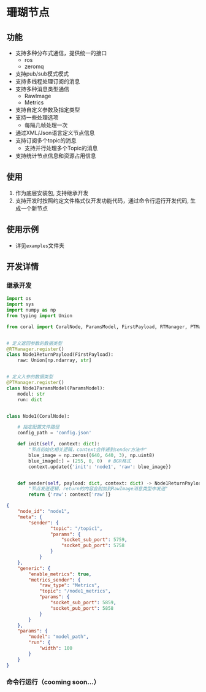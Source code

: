 # 珊瑚节点

## 功能

- 支持多种分布式通信，提供统一的接口
    - ros
    - zeromq
- 支持pub/sub模式模式
- 支持多线程处理订阅的消息
- 支持多种消息类型通信
    - RawImage
    - Metrics
- 支持自定义参数及指定类型
- 支持一些处理选项
    - 每隔几帧处理一次
- 通过XML/Json语言定义节点信息
- 支持订阅多个topic的消息
    - 支持并行处理多个Topic的消息
- 支持统计节点信息和资源占用信息


## 使用

1. 作为底层安装包, 支持继承开发
2. 支持开发时按照约定文件格式仅开发功能代码，通过命令行运行开发代码, 生成一个新节点


## 使用示例

- 详见`examples`文件夹


## 开发详情

### 继承开发

```python
import os
import sys
import numpy as np
from typing import Union

from coral import CoralNode, ParamsModel, FirstPayload, RTManager, PTManager


# 定义返回参数的数据类型
@RTManager.register()
class Node1ReturnPayload(FirstPayload):
    raw: Union[np.ndarray, str] 


# 定义入参的数据类型
@PTManager.register()
class Node1ParamsModel(ParamsModel):
    model: str
    run: dict


class Node1(CoralNode):

    # 指定配置文件路径
    config_path = 'config.json'

    def init(self, context: dict):
        "节点初始化相关逻辑，context会传递到sender方法中"
        blue_image = np.zeros((640, 640, 3), np.uint8)
        blue_image[:] = (255, 0, 0)  # BGR格式
        context.update({'init': 'node1', 'raw': blue_image})


    def sender(self, payload: dict, context: dict) -> Node1ReturnPayload:
        "节点发送逻辑，return的内容会附加到RawImage消息类型中发送"
        return {'raw': context['raw']}
```


```json
{
    "node_id": "node1",
    "meta": {
        "sender": { 
                "topic": "/topic1",
                "params": {
                    "socket_sub_port": 5759,
                    "socket_pub_port": 5758
                }
            }
    },
    "generic": {
        "enable_metrics": true,
        "metrics_sender": {
            "raw_type": "Metrics",
            "topic": "/node1_metrics",
            "params": {
                "socket_sub_port": 5859,
                "socket_pub_port": 5858
            }
        }
    },
    "params": {
        "model": "model_path",
        "run": {
            "width": 100
        }
    }
}
```


### 命令行运行（cooming soon...）